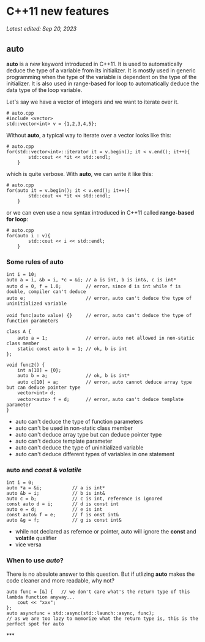 # C++11 new features

###### Latest edited: Sep 20, 2023

<p>

## auto

**auto** is a new keyword introduced in C++11. It is used to automatically deduce the type of a variable from its initializer. It is mostly used in generic programming when the type of the variable is dependent on the type of the initializer. It is also used in range-based for loop to automatically deduce the data type of the loop variable.

Let's say we have a vector of integers and we want to iterate over it.
```
# auto.cpp
#include <vector>
std::vector<int> v = {1,2,3,4,5};
```
Without **auto**, a typical way to iterate over a vector looks like this:
```
# auto.cpp
for(std::vector<int>::iterator it = v.begin(); it < v.end(); it++){
        std::cout << *it << std::endl;
    }
```
which is quite verbose. With **auto**, we can write it like this:
```
# auto.cpp
for(auto it = v.begin(); it < v.end(); it++){
        std::cout << *it << std::endl;
    }
```
or we can even use a new syntax introduced in C++11 called **range-based for loop**:
```
# auto.cpp
for(auto i : v){
        std::cout << i << std::endl;
    }
```

### **Some rules of auto**
```
int i = 10;
auto a = i, &b = i, *c = &i; // a is int, b is int&, c is int*
auto d = 0, f = 1.0;         // error，since d is int while f is double, compiler can't deduce
auto e;                      // error，auto can't deduce the type of uninitialized variable
```
```
void func(auto value) {}     // error，auto can't deduce the type of function parameters

class A {
    auto a = 1;              // error，auto not allowed in non-static class member
    static const auto b = 1; // ok, b is int
};

void func2() {
    int a[10] = {0};
    auto b = a;              // ok, b is int*
    auto c[10] = a;          // error，auto cannot deduce array type but can deduce pointer type
    vector<int> d;
    vector<auto> f = d;      // error，auto can't deduce template parameter
}
```
- auto can't deduce the type of function parameters
- auto can't be used in non-static class member
- auto can't deduce array type but can deduce pointer type
- auto can't deduce template parameter
- auto can't deduce the type of uninitialized variable
- auto can't deduce different types of variables in one statement
### **auto and _const & volatile_**
```
int i = 0;
auto *a = &i;           // a is int*
auto &b = i;            // b is int&
auto c = b;             // c is int, reference is ignored
const auto d = i;       // d is const int
auto e = d;             // e is int
const auto& f = e;      // f is onst int&
auto &g = f;            // g is const int&
```
- while not declared as refernce or pointer, auto will ignore the **const** and **volatile** qualifier
- vice versa
### **When to use *auto*?**
There is no absulote answer to this question. But if utlizing **auto** makes the code cleaner and more readable, why not?
```
auto func = [&] {   // we don't care what's the return type of this lambda function anyway...
    cout << "xxx";
}; 
auto asyncfunc = std::async(std::launch::async, func);
// as we are too lazy to memorize what the return type is, this is the perfect spot for auto
```
</p>
***